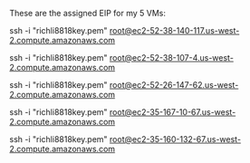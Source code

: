 
These are the assigned EIP for my 5 VMs:

ssh -i "richli8818key.pem" root@ec2-52-38-140-117.us-west-2.compute.amazonaws.com

ssh -i "richli8818key.pem" root@ec2-52-38-107-4.us-west-2.compute.amazonaws.com

ssh -i "richli8818key.pem" root@ec2-52-26-147-62.us-west-2.compute.amazonaws.com

ssh -i "richli8818key.pem" root@ec2-35-167-10-67.us-west-2.compute.amazonaws.com

ssh -i "richli8818key.pem" root@ec2-35-160-132-67.us-west-2.compute.amazonaws.com
